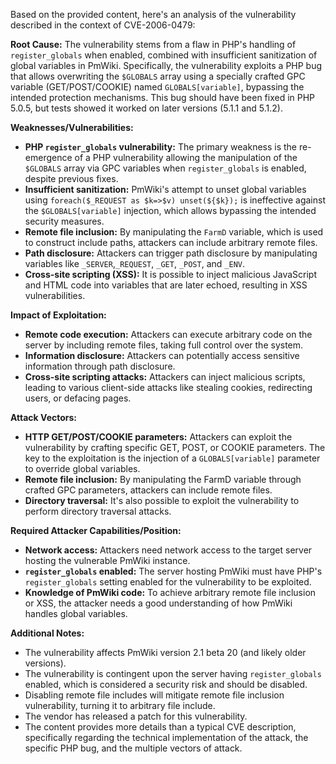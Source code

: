 Based on the provided content, here's an analysis of the vulnerability described in the context of CVE-2006-0479:

**Root Cause:**
The vulnerability stems from a flaw in PHP's handling of `register_globals` when enabled, combined with insufficient sanitization of global variables in PmWiki. Specifically, the vulnerability exploits a PHP bug that allows overwriting the `$GLOBALS` array using a specially crafted GPC variable (GET/POST/COOKIE) named `GLOBALS[variable]`, bypassing the intended protection mechanisms. This bug should have been fixed in PHP 5.0.5, but tests showed it worked on later versions (5.1.1 and 5.1.2).

**Weaknesses/Vulnerabilities:**
*   **PHP `register_globals` vulnerability:** The primary weakness is the re-emergence of a PHP vulnerability allowing the manipulation of the `$GLOBALS` array via GPC variables when `register_globals` is enabled, despite previous fixes.
*   **Insufficient sanitization:** PmWiki's attempt to unset global variables using `foreach($_REQUEST as $k=>$v) unset(${$k});` is ineffective against the `$GLOBALS[variable]` injection, which allows bypassing the intended security measures.
*   **Remote file inclusion:**  By manipulating the `FarmD` variable, which is used to construct include paths, attackers can include arbitrary remote files.
*   **Path disclosure:** Attackers can trigger path disclosure by manipulating variables like `_SERVER`,`_REQUEST`, `_GET`, `_POST`, and `_ENV`.
*   **Cross-site scripting (XSS):** It is possible to inject malicious JavaScript and HTML code into variables that are later echoed, resulting in XSS vulnerabilities.

**Impact of Exploitation:**
*   **Remote code execution:** Attackers can execute arbitrary code on the server by including remote files, taking full control over the system.
*   **Information disclosure:** Attackers can potentially access sensitive information through path disclosure.
*   **Cross-site scripting attacks:** Attackers can inject malicious scripts, leading to various client-side attacks like stealing cookies, redirecting users, or defacing pages.

**Attack Vectors:**
*   **HTTP GET/POST/COOKIE parameters:** Attackers can exploit the vulnerability by crafting specific GET, POST, or COOKIE parameters. The key to the exploitation is the injection of a `GLOBALS[variable]` parameter to override global variables.
*   **Remote file inclusion:** By manipulating the FarmD variable through crafted GPC parameters, attackers can include remote files.
*   **Directory traversal:** It's also possible to exploit the vulnerability to perform directory traversal attacks.

**Required Attacker Capabilities/Position:**
*   **Network access:** Attackers need network access to the target server hosting the vulnerable PmWiki instance.
*   **`register_globals` enabled:** The server hosting PmWiki must have PHP's `register_globals` setting enabled for the vulnerability to be exploited.
*   **Knowledge of PmWiki code:** To achieve arbitrary remote file inclusion or XSS, the attacker needs a good understanding of how PmWiki handles global variables.

**Additional Notes:**
*   The vulnerability affects PmWiki version 2.1 beta 20 (and likely older versions).
*   The vulnerability is contingent upon the server having `register_globals` enabled, which is considered a security risk and should be disabled.
*   Disabling remote file includes will mitigate remote file inclusion vulnerability, turning it to arbitrary file include.
*   The vendor has released a patch for this vulnerability.
*   The content provides more details than a typical CVE description, specifically regarding the technical implementation of the attack, the specific PHP bug, and the multiple vectors of attack.